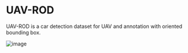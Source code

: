 # UAV-ROD
UAV-ROD is a car detection dataset for UAV and annotation with oriented bounding box.

 ![image](https://github.com/fengkaibit/UAV-ROD/blob/main/images/UAV-ROD.jpg)
